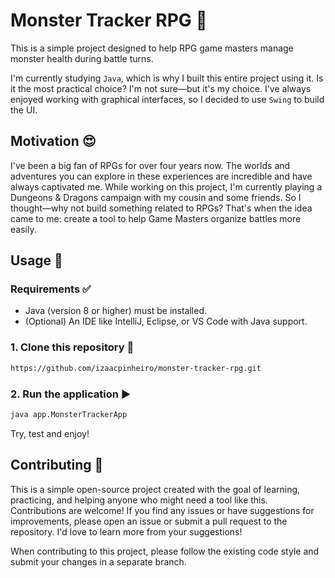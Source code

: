 # Monster Tracker RPG 🎲
This is a simple project designed to help RPG game masters manage monster health during battle turns.

I'm currently studying `Java`, which is why I built this entire project using it. Is it the most practical choice? I'm not sure—but it's my choice. I've always enjoyed working with graphical interfaces, so I decided to use `Swing` to build the UI.  

## Motivation 😍
I've been a big fan of RPGs for over four years now. The worlds and adventures you can explore in these experiences are incredible and have always captivated me. While working on this project, I'm currently playing a Dungeons & Dragons campaign with my cousin and some friends. So I thought—why not build something related to RPGs? That's when the idea came to me: create a tool to help Game Masters organize battles more easily.

## Usage 📃
### Requirements ✅
- Java (version 8 or higher) must be installed.
- (Optional) An IDE like IntelliJ, Eclipse, or VS Code with Java support.

### 1. Clone this repository 💾
```bash
https://github.com/izaacpinheiro/monster-tracker-rpg.git
```

### 2. Run the application ▶️
```bash
java app.MonsterTrackerApp
```
Try, test and enjoy!

## Contributing 🚀
This is a simple open-source project created with the goal of learning, practicing, and helping anyone who might need a tool like this. Contributions are welcome! If you find any issues or have suggestions for improvements, please open an issue or submit a pull request to the repository. I'd love to learn more from your suggestions!

When contributing to this project, please follow the existing code style and submit your changes in a separate branch.

